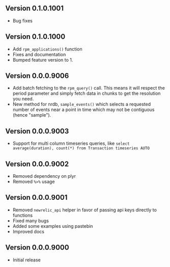 ## Version 0.1.0.1001

* Bug fixes

## Version 0.1.0.1000

* Add `rpm_applications()` function
* Fixes and documentation
* Bumped feature version to 1.

## Version 0.0.0.9006

* Add batch fetching to the `rpm_query()` call.  This means it will respect the period
  parameter and simply fetch data in chunks to get the resolution you need.
* New method for nrdb, `sample_events()` which selects a requested number of events near a point in time
  which may not be contiguous (hence "sample").  

## Version 0.0.0.9003

* Support for multi column timeseries queries, like `select average(duration), count(*) from Transaction timeseries AUTO`

## Version 0.0.0.9002

* Removed dependency on plyr
* Removed `%>%` usage

## Version 0.0.0.9001

* Removed `newrelic_api` helper in favor of passing api keys directly to functions
* Fixed many bugs
* Added some examples using pastebin
* Improved docs

## Version 0.0.0.9000

* Initial release

